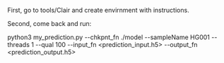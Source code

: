 First, go to tools/Clair and create envirnment with instructions.

Second, come back and run:

python3 my_prediction.py --chkpnt_fn ./model --sampleName HG001 --threads 1 --qual 100 --input_fn <prediction_input.h5> --output_fn <prediction_output.h5>